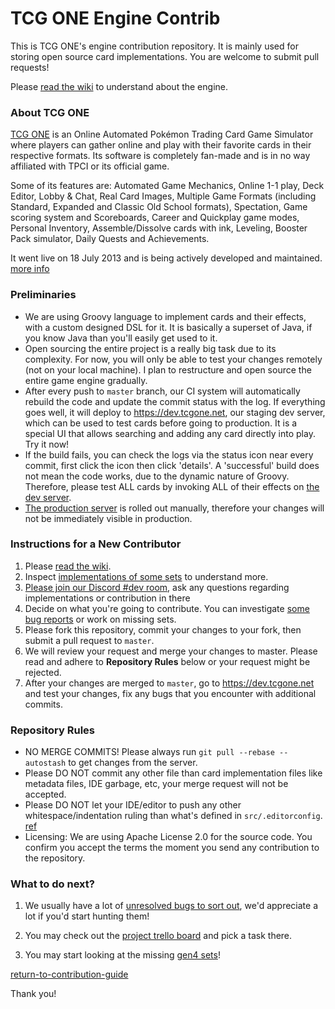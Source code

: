# TCG ONE Engine Contrib

This is TCG ONE's engine contribution repository. 
It is mainly used for storing open source card implementations. 
You are welcome to submit pull requests!

Please [read the wiki](https://github.com/axpendix/tcgone-engine-contrib/wiki) to understand about the engine.

### About TCG ONE

[TCG ONE](https://tcgone.net) is an Online Automated Pokémon Trading Card Game Simulator where players can gather online and play with their favorite cards in their respective formats. Its software is completely fan-made and is in no way affiliated with TPCI or its official game. 

Some of its features are: Automated Game Mechanics, Online 1-1 play, Deck Editor, Lobby & Chat, Real Card Images, Multiple Game Formats (including Standard, Expanded and Classic Old School formats), Spectation, Game scoring system and Scoreboards, Career and Quickplay game modes, Personal Inventory, Assemble/Dissolve cards with ink, Leveling, Booster Pack simulator, Daily Quests and Achievements.

It went live on 18 July 2013 and is being actively developed and maintained. [more info](https://tcgone.net/about)

### Preliminaries

- We are using Groovy language to implement cards and their effects, with a custom designed DSL for it. It is basically a superset of Java, if you know Java than you'll easily get used to it.
- Open sourcing the entire project is a really big task due to its complexity. For now, you will only be able to test your changes remotely (not on your local machine). I plan to restructure and open source the entire game engine gradually.
- After every push to `master` branch, our CI system will automatically rebuild the code and update the commit status with the log. If everything goes well, it will deploy to <https://dev.tcgone.net>, our staging dev server, which can be used to test cards before going to production. It is a special UI that allows searching and adding any card directly into play. Try it now!
- If the build fails, you can check the logs via the status icon near every commit, first click the icon then click 'details'. A 'successful' build does not mean the code works, due to the dynamic nature of Groovy. Therefore, please test ALL cards by invoking ALL of their effects on [the dev server](https://dev.tcgone.net).
- [The production server](https://play.tcgone.net) is rolled out manually, therefore your changes will not be immediately visible in production.

### Instructions for a New Contributor

1. Please [read the wiki](https://github.com/axpendix/tcgone-engine-contrib/wiki).
1. Inspect [implementations of some sets](https://github.com/axpendix/tcgone-engine-contrib/tree/master/src/tcgwars/logic/impl) to understand more.
1. [Please join our Discord #dev room](https://discord.gg/JZP2qzU), ask any questions regarding implementations or contribution in there
1. Decide on what you're going to contribute. You can investigate [some bug reports](https://forum.tcgone.net/c/bug-reports?solved=no) or work on missing sets.
1. Please fork this repository, commit your changes to your fork, then submit a pull request to `master`.
1. We will review your request and merge your changes to master. Please read and adhere to **Repository Rules** below or your request might be rejected.
1. After your changes are merged to `master`, go to <https://dev.tcgone.net> and test your changes, fix any bugs that you encounter with additional commits.

### Repository Rules

- NO MERGE COMMITS! Please always run `git pull --rebase --autostash` to get changes from the server.
- Please DO NOT commit any other file than card implementation files like metadata files, IDE garbage, etc, your merge request will not be accepted.
- Please DO NOT let your IDE/editor to push any other whitespace/indentation ruling than what's defined in `src/.editorconfig`. [ref](https://editorconfig.org/)
- Licensing: We are using Apache License 2.0 for the source code. You confirm you accept the terms the moment you send any contribution to the repository. 

### What to do next?

1. We usually have a lot of [unresolved bugs to sort out](https://forum.tcgone.net/c/bug-reports?solved=no), we'd appreciate a lot if you'd start hunting them!

1. You may check out the [project trello board](https://trello.com/b/B8bwBnRv/tcg-one-tasks) and pick a task there.

1. You may start looking at the missing [gen4 sets](https://github.com/axpendix/tcgone-engine-contrib/tree/master/src/tcgwars/logic/impl/gen4)!

[return-to-contribution-guide](https://forum.tcgone.net/t/26)

Thank you!
